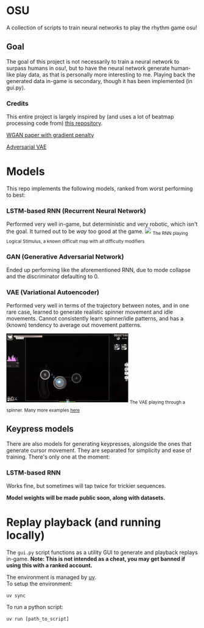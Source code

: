 # OSU

A collection of scripts to train neural networks to play the rhythm game osu!

## Goal
The goal of this project is not necessarily to train a neural network to surpass humans in osu!, but
to have the neural network generate human-like play data, as that is personally more interesting to me. 
Playing back the generated data in-game is secondary, though it has been implemented (in gui.py).  

### Credits
This entire project is largely inspired by (and uses a lot of beatmap processing code from) [this repository](https://github.com/GuiBrandt/OsuLearn).

[WGAN paper with gradient penalty](https://arxiv.org/abs/1704.00028)

[Adversarial VAE](https://arxiv.org/abs/2012.11551)

# Models
This repo implements the following models, ranked from worst performing to best:

### LSTM-based RNN (Recurrent Neural Network)
Performed very well in-game, but deterministic and very robotic, which isn't the goal. It turned out to be
*way* too good at the game.
![](media/ls4mod.gif)
<sub>The RNN playing Logical Stimulus, a known difficult map with all difficulty modifiers</sub>

### GAN (Generative Adversarial Network)
Ended up performing like the aforementioned RNN, due to mode collapse and the 
discriminator defaulting to 0.  

### VAE (Variational Autoencoder)
Performed very well in terms of the trajectory
between notes, and in one rare case, learned to generate realistic spinner movement
and idle movements. Cannot consistently learn spinner/idle patterns, and has a (known) tendency
to average out movement patterns.  

![](media/highscore-spinner.gif)
<sub>The VAE playing through a spinner. Many more examples [here](https://www.youtube.com/watch?v=lKOraHbxjHo&t=5s)</sub>

## Keypress models
There are also models for generating keypresses, alongside the ones that
generate cursor movement. They are separated for simplicity and ease of training. There's only
one at the moment:

### LSTM-based RNN
Works fine, but sometimes will tap twice for trickier sequences.  

**Model weights will be made public soon, along with datasets.**  

# Replay playback (and running locally)
The `gui.py` script functions as a utility GUI to generate and playback replays in-game.
**Note: This is not intended as a cheat, you may get banned if using this with a ranked account.**

The environment is managed by [uv](https://docs.astral.sh/uv/getting-started/).  
To setup the environment:
```
uv sync
```

To run a python script:
```
uv run [path_to_script]
```